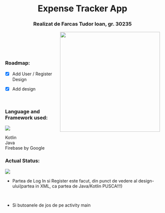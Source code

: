 <h1 align="center">Expense Tracker App</h1>
<h3 align="center">Realizat de Farcas Tudor Ioan, gr. 30235</h3>
<img align="right" width="325" src="https://www.icegif.com/wp-content/uploads/money-icegif-28.gif">
<br>
<br>




<br>
<br>



<h3 align="left">Roadmap: </h3>

- [x] Add User / Register Design

- [x] Add design
<br>


<h3 align="left">Language and Framework used: </h3>
</div><img src="https://user-images.githubusercontent.com/73097560/115834477-dbab4500-a447-11eb-908a-139a6edaec5c.gif">


Kotlin
<br>
Java
<br>
Firebase by Google



<h3 align="left">Actual Status: </h3>
</div><img src="https://user-images.githubusercontent.com/73097560/115834477-dbab4500-a447-11eb-908a-139a6edaec5c.gif">

- Partea de Log In si Register este facut, din punct de vedere al design-ului(partea in XML, ca partea de Java/Kotlin PUSCA!!!)
<br>

- Si butoanele de jos de pe activity main
